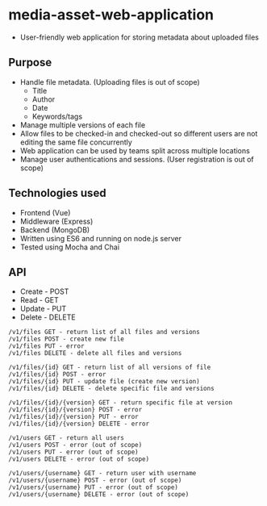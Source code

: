# media-asset-web-application

* User-friendly web application for storing metadata about uploaded files

## Purpose
* Handle file metadata. (Uploading files is out of scope)
  * Title
  * Author
  * Date
  * Keywords/tags
* Manage multiple versions of each file
* Allow files to be checked-in and checked-out so different users are not editing the same file concurrently
* Web application can be used by teams split across multiple locations
* Manage user authentications and sessions. (User registration is out of scope)

## Technologies used
* Frontend (Vue)
* Middleware (Express)
* Backend (MongoDB)
* Written using ES6 and running on node.js server
* Tested using Mocha and Chai

## API
* Create - POST
* Read - GET
* Update - PUT
* Delete - DELETE
```
/v1/files GET - return list of all files and versions
/v1/files POST - create new file
/v1/files PUT - error
/v1/files DELETE - delete all files and versions

/v1/files/{id} GET - return list of all versions of file
/v1/files/{id} POST - error
/v1/files/{id} PUT - update file (create new version)
/v1/files/{id} DELETE - delete specific file and versions

/v1/files/{id}/{version} GET - return specific file at version
/v1/files/{id}/{version} POST - error
/v1/files/{id}/{version} PUT - error
/v1/files/{id}/{version} DELETE - error

/v1/users GET - return all users
/v1/users POST - error (out of scope)
/v1/users PUT - error (out of scope)
/v1/users DELETE - error (out of scope)

/v1/users/{username} GET - return user with username
/v1/users/{username} POST - error (out of scope)
/v1/users/{username} PUT - error (out of scope)
/v1/users/{username} DELETE - error (out of scope)
```
